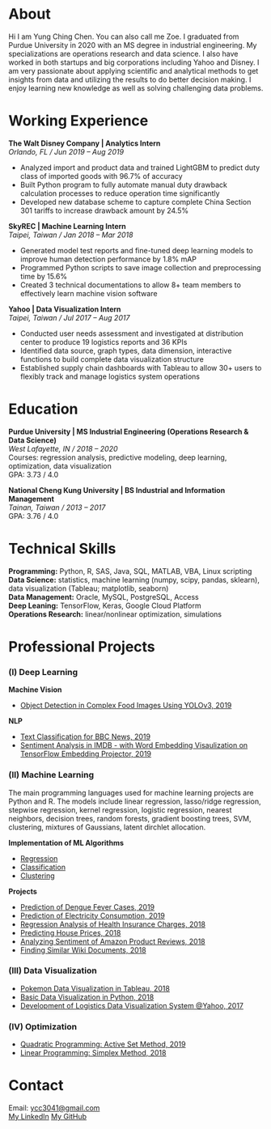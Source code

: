 # About 
Hi I am Yung Ching Chen. You can also call me Zoe. I graduated from Purdue University in 2020 with an MS degree in industrial engineering. My specializations are operations research and data science. I also have worked  in both startups and big corporations including Yahoo and Disney. I am very passionate about applying scientific and analytical methods to get insights from data and utilizing the results to do better decision making. I enjoy learning new knowledge as well as solving challenging data problems.



# Working Experience
**The Walt Disney Company | Analytics Intern** <br>
_Orlando, FL / Jun 2019 – Aug 2019_ <br>
* Analyzed import and product data and trained LightGBM to predict duty class of imported goods with 96.7% of accuracy 
* Built Python program to fully automate manual duty drawback calculation processes to reduce operation time significantly
* Developed new database scheme to capture complete China Section 301 tariffs to increase drawback amount by 24.5%

**SkyREC | Machine Learning Intern** <br>
_Taipei, Taiwan / Jan 2018 – Mar 2018_ <br>
* Generated model test reports and fine-tuned deep learning models to improve human detection performance by 1.8% mAP
* Programmed Python scripts to save image collection and preprocessing time by 15.6%
* Created 3 technical documentations to allow 8+ team members to effectively learn machine vision software 

**Yahoo | Data Visualization Intern** <br>
_Taipei, Taiwan / Jul 2017 – Aug 2017_ <br>
* Conducted user needs assessment and investigated at distribution center to produce 19 logistics reports and 36 KPIs
* Identified data source, graph types, data dimension, interactive functions to build complete data visualization structure
* Established supply chain dashboards with Tableau to allow 30+ users to flexibly track and manage logistics system operations



# Education
**Purdue University | MS Industrial Engineering (Operations Research & Data Science)** <br>
_West Lafayette, IN / 2018 – 2020_ <br>
Courses: regression analysis, predictive modeling, deep learning, optimization, data visualization <br>
GPA: 3.73 / 4.0

**National Cheng Kung University | BS Industrial and Information Management** <br>
_Tainan, Taiwan / 2013 – 2017_ <br>
GPA: 3.76 / 4.0 <br>



# Technical Skills
**Programming:** Python, R, SAS, Java, SQL, MATLAB, VBA, Linux scripting <br>
**Data Science:** statistics, machine learning (numpy, scipy, pandas, sklearn), data visualization (Tableau; matplotlib, seaborn) <br>
**Data Management:** Oracle, MySQL, PostgreSQL, Access <br>
**Deep Leaning:** TensorFlow, Keras, Google Cloud Platform <br>
**Operations Research:** linear/nonlinear optimization, simulations <br>



# Professional Projects
### (I) Deep Learning
**Machine Vision**
* [Object Detection in Complex Food Images Using YOLOv3, 2019](https://github.com/ycc3041/All-Projects-List/blob/master/Object%20Detection%20in%20Complex%20Food%20Images.pdf)

**NLP**
* [Text Classification for BBC News, 2019](https://github.com/ycc3041/Deep-Learning-Applications-with-TensorFlow/blob/master/NLP/Text%20Classification%20for%20BBC%20News.ipynb) <br>
* [Sentiment Analysis in IMDB - with Word Embedding Visaulization on TensorFlow Embedding Projector, 2019](https://github.com/ycc3041/Deep-Learning-Applications-with-TensorFlow/blob/master/NLP/Sentiment%20Analysis%20in%20IMDB%20.ipynb) <br>

### (II) Machine Learning
The main programming languages used for machine learning projects are Python and R. The models include linear regression, lasso/ridge regression, stepwise regression, kernel regression, logistic regression, nearest neighbors, decision trees, random forests, gradient boosting trees, SVM, clustering, mixtures of Gaussians, latent dirchlet allocation.

**Implementation of ML Algorithms** 
* [Regression](https://github.com/ycc3041/Machine-Learning/tree/master/Regression)
* [Classification](https://github.com/ycc3041/Machine-Learning/tree/master/Classification)
* [Clustering](https://github.com/ycc3041/Machine-Learning/tree/master/Clustering)

**Projects**
* [Prediction of Dengue Fever Cases, 2019](https://github.com/ycc3041/Predictive-Modeling-in-R/blob/master/Project%20Documents/Prediction%20of%20Dengue%20Fever%20Cases.pdf) 
* [Prediction of Electricity Consumption, 2019](https://github.com/ycc3041/Predictive-Modeling-in-R/blob/master/Project%20Documents/Prediction%20of%20Electricity%20Consumption.pdf) 
* [Regression Analysis of Health Insurance Charges, 2018](https://github.com/ycc3041/Predictive-Modeling-in-R/blob/master/Project%20Documents/Regression%20Analysis%20of%20Health%20Insurance%20Charges.pdf) 
* [Predicting House Prices, 2018](https://github.com/ycc3041/Machine-Learning/tree/master/Regression) 
* [Analyzing Sentiment of Amazon Product Reviews, 2018](https://github.com/ycc3041/Machine-Learning/tree/master/Classification) 
* [Finding Similar Wiki Documents, 2018](https://github.com/ycc3041/Machine-Learning/tree/master/Clustering)

### (III) Data Visualization
* [Pokemon Data Visualization in Tableau, 2018](https://public.tableau.com/profile/yung.ching.chen#!/vizhome/PokemonDataVisualization/Story1) 
* [Basic Data Visualization in Python, 2018](https://github.com/ycc3041/Data-Visualization)
* [Development of Logistics Data Visualization System @Yahoo, 2017](https://github.com/ycc3041/All-Projects-List/blob/master/Development%20of%20Logistics%20Data%20Visualization%20System.pdf)

### (IV) Optimization
* [Quadratic Programming: Active Set Method, 2019](https://github.com/ycc3041/Optimization/blob/master/II.%20Active%20Set%20Method.py) 
* [Linear Programming: Simplex Method, 2018](https://github.com/ycc3041/Optimization/blob/master/I.%20Simplex%20Method.py) 



# Contact
Email: ycc3041@gmail.com <br>
[My LinkedIn](https://www.linkedin.com/in/yung-ching-c/)
[My GitHub](https://github.com/ycc3041/All-Projects-List)
